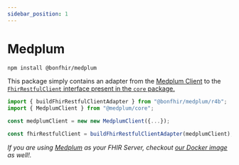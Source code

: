```yaml
---
sidebar_position: 1
---
```


# Medplum

```bash npm2yarn
npm install @bonfhir/medplum
```

This package simply contains an adapter from the [Medplum Client](https://www.medplum.com/docs/sdk/classes/MedplumClient) to the [`FhirRestfulClient` interface present in the `core` package.](/packages/foundation/core#fhir-client-interface)

```typescript
import { buildFhirRestfulClientAdapter } from "@bonfhir/medplum/r4b";
import { MedplumClient } from "@medplum/core";

const medplumClient = new new MedplumClient({...});

const fhirRestfulClient = buildFhirRestfulClientAdapter(medplumClient);
```

_If you are using [Medplum](https://www.medplum.com/) as your FHIR Server, checkout [our Docker image](/packages/integrations/medplum-devbox) as well!._
